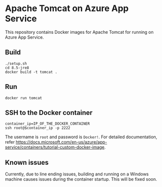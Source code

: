 # Apache Tomcat on Azure App Service

This repository contains Docker images for Apache Tomcat for running on Azure App Service.

## Build
```
./setup.sh
cd 8.5-jre8
docker build -t tomcat .
```

## Run

```
docker run tomcat
```

## SSH to the Docker container

```
container_ip=IP_OF_THE_DOCKER_CONTAINER
ssh root@$container_ip -p 2222
```

The username is `root` and password is `Docker!`. For detailed documentation, refer https://docs.microsoft.com/en-us/azure/app-service/containers/tutorial-custom-docker-image.

## Known issues
Currently, due to line ending issues, building and running on a Windows machine causes issues during the container startup. This will be fixed soon.